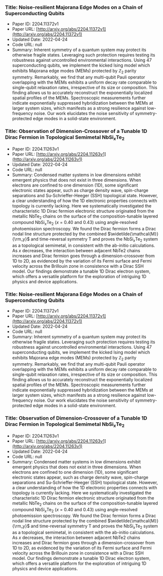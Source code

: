 ### Title: Noise-resilient Majorana Edge Modes on a Chain of Superconducting Qubits
* Paper ID: 2204.11372v1
* Paper URL: [http://arxiv.org/abs/2204.11372v1](http://arxiv.org/abs/2204.11372v1)
* Updated Date: 2022-04-24
* Code URL: null
* Summary: Inherent symmetry of a quantum system may protect its otherwise fragile
states. Leveraging such protection requires testing its robustness against
uncontrolled environmental interactions. Using 47 superconducting qubits, we
implement the kicked Ising model which exhibits Majorana edge modes (MEMs)
protected by $\mathbb{Z}_2$ parity symmetry. Remarkably, we find that any
multi-qubit Pauli operator overlapping with the MEMs exhibits a uniform decay
rate comparable to single-qubit relaxation rates, irrespective of its size or
composition. This finding allows us to accurately reconstruct the exponentially
localized spatial profiles of the MEMs. Spectroscopic measurements further
indicate exponentially suppressed hybridization between the MEMs at larger
system sizes, which manifests as a strong resilience against low-frequency
noise. Our work elucidates the noise sensitivity of symmetry-protected edge
modes in a solid-state environment.

### Title: Observation of Dimension-Crossover of a Tunable 1D Dirac Fermion in Topological Semimetal NbSi$_x$Te$_2$
* Paper ID: 2204.11263v1
* Paper URL: [http://arxiv.org/abs/2204.11263v1](http://arxiv.org/abs/2204.11263v1)
* Updated Date: 2022-04-24
* Code URL: null
* Summary: Condensed matter systems in low dimensions exhibit emergent physics that does
not exist in three dimensions. When electrons are confined to one dimension
(1D), some significant electronic states appear, such as charge density wave,
spin-charge separations and Su-Schrieffer-Heeger (SSH) topological state.
However, a clear understanding of how the 1D electronic properties connects
with topology is currently lacking. Here we systematically investigated the
characteristic 1D Dirac fermion electronic structure originated from the
metallic NbTe$_2$ chains on the surface of the composition-tunable layered
compound NbSi$_x$Te$_2$ ($x$ = 0.40 and 0.43) using angle-resolved
photoemission spectroscopy. We found the Dirac fermion forms a Dirac nodal line
structure protected by the combined $\widetilde{\mathcal{M}}{\rm_y}$ and
time-reversal symmetry T and proves the NbSi$_x$Te$_2$ system as a topological
semimetal, in consistent with the ab-initio calculations. As $x$ decreases, the
interaction between adjacent NbTe2 chains increases and Dirac fermion goes
through a dimension-crossover from 1D to 2D, as evidenced by the variation of
its Fermi surface and Fermi velocity across the Brillouin zone in consistence
with a Dirac SSH model. Our findings demonstrate a tunable 1D Dirac electron
system, which offers a versatile platform for the exploration of intriguing 1D
physics and device applications.

### Title: Noise-resilient Majorana Edge Modes on a Chain of Superconducting Qubits
* Paper ID: 2204.11372v1
* Paper URL: [http://arxiv.org/abs/2204.11372v1](http://arxiv.org/abs/2204.11372v1)
* Updated Date: 2022-04-24
* Code URL: null
* Summary: Inherent symmetry of a quantum system may protect its otherwise fragile
states. Leveraging such protection requires testing its robustness against
uncontrolled environmental interactions. Using 47 superconducting qubits, we
implement the kicked Ising model which exhibits Majorana edge modes (MEMs)
protected by $\mathbb{Z}_2$ parity symmetry. Remarkably, we find that any
multi-qubit Pauli operator overlapping with the MEMs exhibits a uniform decay
rate comparable to single-qubit relaxation rates, irrespective of its size or
composition. This finding allows us to accurately reconstruct the exponentially
localized spatial profiles of the MEMs. Spectroscopic measurements further
indicate exponentially suppressed hybridization between the MEMs at larger
system sizes, which manifests as a strong resilience against low-frequency
noise. Our work elucidates the noise sensitivity of symmetry-protected edge
modes in a solid-state environment.

### Title: Observation of Dimension-Crossover of a Tunable 1D Dirac Fermion in Topological Semimetal NbSi$_x$Te$_2$
* Paper ID: 2204.11263v1
* Paper URL: [http://arxiv.org/abs/2204.11263v1](http://arxiv.org/abs/2204.11263v1)
* Updated Date: 2022-04-24
* Code URL: null
* Summary: Condensed matter systems in low dimensions exhibit emergent physics that does
not exist in three dimensions. When electrons are confined to one dimension
(1D), some significant electronic states appear, such as charge density wave,
spin-charge separations and Su-Schrieffer-Heeger (SSH) topological state.
However, a clear understanding of how the 1D electronic properties connects
with topology is currently lacking. Here we systematically investigated the
characteristic 1D Dirac fermion electronic structure originated from the
metallic NbTe$_2$ chains on the surface of the composition-tunable layered
compound NbSi$_x$Te$_2$ ($x$ = 0.40 and 0.43) using angle-resolved
photoemission spectroscopy. We found the Dirac fermion forms a Dirac nodal line
structure protected by the combined $\widetilde{\mathcal{M}}{\rm_y}$ and
time-reversal symmetry T and proves the NbSi$_x$Te$_2$ system as a topological
semimetal, in consistent with the ab-initio calculations. As $x$ decreases, the
interaction between adjacent NbTe2 chains increases and Dirac fermion goes
through a dimension-crossover from 1D to 2D, as evidenced by the variation of
its Fermi surface and Fermi velocity across the Brillouin zone in consistence
with a Dirac SSH model. Our findings demonstrate a tunable 1D Dirac electron
system, which offers a versatile platform for the exploration of intriguing 1D
physics and device applications.

